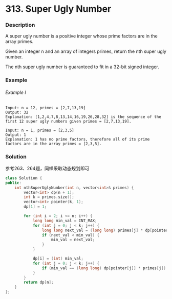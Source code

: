 # 313. Super Ugly Number

### Description

A super ugly number is a positive integer whose prime factors are in the array primes.

Given an integer n and an array of integers primes, return the nth super ugly number.

The nth super ugly number is guaranteed to fit in a 32-bit signed integer.

### Example

###### Example I

```
Input: n = 12, primes = [2,7,13,19]
Output: 32
Explanation: [1,2,4,7,8,13,14,16,19,26,28,32] is the sequence of the first 12 super ugly numbers given primes = [2,7,13,19].
```

```
Input: n = 1, primes = [2,3,5]
Output: 1
Explanation: 1 has no prime factors, therefore all of its prime factors are in the array primes = [2,3,5].
```

### Solution

参考263、264题，同样采取动态规划即可

```c++
class Solution {
public:
    int nthSuperUglyNumber(int n, vector<int>& primes) {
        vector<int> dp(n + 1);
        int k = primes.size();
        vector<int> pointer(k, 1);
        dp[1] = 1;

        for (int i = 2; i <= n; i++) {
            long long min_val = INT_MAX;
            for (int j = 0; j < k; j++) {
                long long next_val = (long long) primes[j] * dp[pointer[j]];
                if (next_val < min_val) {
                    min_val = next_val;
                }
            }

            dp[i] = (int) min_val;
            for (int j = 0; j < k; j++) {
                if (min_val == (long long) dp[pointer[j]] * primes[j]) pointer[j]++;
            }
        }
        return dp[n];
    }
};
```
